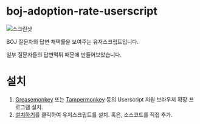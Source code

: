 # boj-adoption-rate-userscript
![스크린샷](https://gist.githubusercontent.com/Xvezda/a7c0540e15d56f4ea3557d617565b534/raw/screenshot.png)

BOJ 질문자의 답변 채택률을 보여주는 유저스크립트입니다.

일부 질문자들의 답변먹튀 때문에 만들어보았습니다.

# 설치

1. [Greasemonkey](https://addons.mozilla.org/ko/firefox/addon/greasemonkey/) 또는 [Tampermonkey](https://chrome.google.com/webstore/detail/tampermonkey/dhdgffkkebhmkfjojejmpbldmpobfkfo) 등의 Userscript 지원 브라우저 확장 프로그램 설치.
1. [설치하기](https://github.com/Xvezda/boj-adoption-rate-userscript/raw/main/boj-adoption-rate.user.js)를 클릭하여 유저스크립트를 설치. 혹은, 소스코드를 직접 추가.

